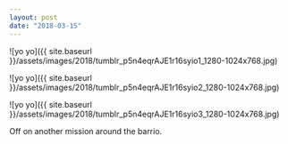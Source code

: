 ```yaml
---
layout: post
date: "2018-03-15"
---
```


![yo yo]({{ site.baseurl }}/assets/images/2018/tumblr_p5n4eqrAJE1r16syio1_1280-1024x768.jpg)

![yo yo]({{ site.baseurl }}/assets/images/2018/tumblr_p5n4eqrAJE1r16syio2_1280-1024x768.jpg)

![yo yo]({{ site.baseurl }}/assets/images/2018/tumblr_p5n4eqrAJE1r16syio3_1280-1024x768.jpg)

Off on another mission around the barrio.
